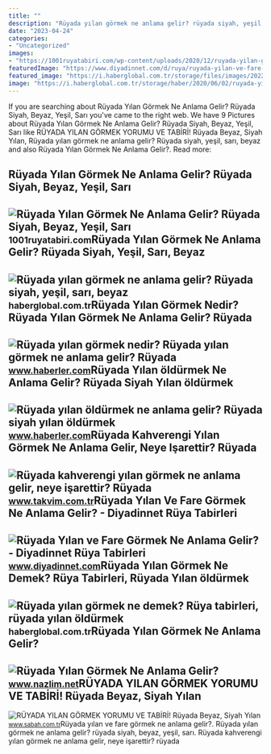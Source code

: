```yaml
---
title: ""
description: "Rüyada yılan görmek ne anlama gelir? rüyada siyah, yeşil, sarı, beyaz"
date: "2023-04-24"
categories:
- "Uncategorized"
images:
- "https://1001ruyatabiri.com/wp-content/uploads/2020/12/ruyada-yilan-gormek-ne-anlama-gelir-ruyada-siyah-beyaz-yesil-ve-sari-yilan-gormenin-diyanet-tabiri-768x432.jpg"
featuredImage: "https://www.diyadinnet.com/d/ruya/ruyada-yilan-ve-fare-gormek-ne-anlama-gelir-345.jpg"
featured_image: "https://i.haberglobal.com.tr/storage/files/images/2022/02/23/ruyada-yilan-gormek-ne-anlama-gelir-ruyada-siyah-yesil-sari-beyaz-kirmizi-ve-mavi-evde-yilan-gormek-ne-demek-IJYp.jpg"
image: "https://i.haberglobal.com.tr/storage/haber/2020/06/02/ruyada-yilan-gormek-ne-anlama-gelir-ruya-tabirleri-ruyada-yilan-oldurmek_1591104675.jpg"
---
```


If you are searching about Rüyada Yılan Görmek Ne Anlama Gelir? Rüyada Siyah, Beyaz, Yeşil, Sarı you've came to the right web. We have 9 Pictures about Rüyada Yılan Görmek Ne Anlama Gelir? Rüyada Siyah, Beyaz, Yeşil, Sarı like RÜYADA YILAN GÖRMEK YORUMU VE TABİRİ! Rüyada Beyaz, Siyah Yılan, Rüyada yılan görmek ne anlama gelir? Rüyada siyah, yeşil, sarı, beyaz and also Rüyada Yılan Görmek Ne Anlama Gelir?. Read more:

Rüyada Yılan Görmek Ne Anlama Gelir? Rüyada Siyah, Beyaz, Yeşil, Sarı
---------------------------------------------------------------------

 ![Rüyada Yılan Görmek Ne Anlama Gelir? Rüyada Siyah, Beyaz, Yeşil, Sarı](https://1001ruyatabiri.com/wp-content/uploads/2020/12/ruyada-yilan-gormek-ne-anlama-gelir-ruyada-siyah-beyaz-yesil-ve-sari-yilan-gormenin-diyanet-tabiri-768x432.jpg) <small>1001ruyatabiri.com</small>Rüyada Yılan Görmek Ne Anlama Gelir? Rüyada Siyah, Yeşil, Sarı, Beyaz
---------------------------------------------------------------------

 ![Rüyada yılan görmek ne anlama gelir? Rüyada siyah, yeşil, sarı, beyaz](https://i.haberglobal.com.tr/storage/files/images/2022/02/23/ruyada-yilan-gormek-ne-anlama-gelir-ruyada-siyah-yesil-sari-beyaz-kirmizi-ve-mavi-evde-yilan-gormek-ne-demek-IJYp.jpg) <small>haberglobal.com.tr</small>Rüyada Yılan Görmek Nedir? Rüyada Yılan Görmek Ne Anlama Gelir? Rüyada
----------------------------------------------------------------------

 ![Rüyada yılan görmek nedir? Rüyada yılan görmek ne anlama gelir? Rüyada](https://i.hbrcdn.com/haber/2021/09/28/ruyada-yilan-gormek-nedir-ruyada-yilan-gormek-ne-14424405_3505_amp.jpg) <small>www.haberler.com</small>Rüyada Yılan öldürmek Ne Anlama Gelir? Rüyada Siyah Yılan öldürmek
------------------------------------------------------------------

 ![Rüyada yılan öldürmek ne anlama gelir? Rüyada siyah yılan öldürmek](https://i.hbrcdn.com/haber/2020/12/07/ruyada-yilan-oldurmek-ne-anlama-gelir-ruyada-13784774_288_amp.jpg) <small>www.haberler.com</small>Rüyada Kahverengi Yılan Görmek Ne Anlama Gelir, Neye Işarettir? Rüyada
----------------------------------------------------------------------

 ![Rüyada kahverengi yılan görmek ne anlama gelir, neye işarettir? Rüyada](https://iatkv.tmgrup.com.tr/74ed80/600/314/0/176/780/585?u=https:%2f%2fitkv.tmgrup.com.tr%2falbum%2f2022%2f03%2f30%2fruyada-kahverengi-yilan-gormek-ne-anlama-gelir-neye-isarettir-ruyada-evde-kahverengi-yilan-gormenin-anlami-ve-1648629801075.jpg) <small>www.takvim.com.tr</small>Rüyada Yılan Ve Fare Görmek Ne Anlama Gelir? - Diyadinnet Rüya Tabirleri
------------------------------------------------------------------------

 ![Rüyada Yılan ve Fare Görmek Ne Anlama Gelir? - Diyadinnet Rüya Tabirleri](https://www.diyadinnet.com/d/ruya/ruyada-yilan-ve-fare-gormek-ne-anlama-gelir-345.jpg) <small>www.diyadinnet.com</small>Rüyada Yılan Görmek Ne Demek? Rüya Tabirleri, Rüyada Yılan öldürmek
-------------------------------------------------------------------

 ![Rüyada yılan görmek ne demek? Rüya tabirleri, rüyada yılan öldürmek](https://i.haberglobal.com.tr/storage/haber/2020/06/02/ruyada-yilan-gormek-ne-anlama-gelir-ruya-tabirleri-ruyada-yilan-oldurmek_1591104675.jpg) <small>haberglobal.com.tr</small>Rüyada Yılan Görmek Ne Anlama Gelir?
------------------------------------

 ![Rüyada Yılan Görmek Ne Anlama Gelir?](https://www.nazlim.net/wp-content/uploads/2020/11/ruyada-yilan-gormek-ne-anlama-gelir.jpg) <small>www.nazlim.net</small>RÜYADA YILAN GÖRMEK YORUMU VE TABİRİ! Rüyada Beyaz, Siyah Yılan
---------------------------------------------------------------

 ![RÜYADA YILAN GÖRMEK YORUMU VE TABİRİ! Rüyada Beyaz, Siyah Yılan](https://iasbh.tmgrup.com.tr/fcf2a9/752/395/0/0/800/420?u=https://isbh.tmgrup.com.tr/sbh/2020/03/10/ruyada-yilan-gormek-nedir-ruyada-siyah-sari-yesil-beyaz-yilan-gormek-ve-oldurmek-ne-anlama-gelir-1583841349768.jpg) <small>www.sabah.com.tr</small>Rüyada yılan ve fare görmek ne anlama gelir?. Rüyada yılan görmek ne anlama gelir? rüyada siyah, beyaz, yeşil, sarı. Rüyada kahverengi yılan görmek ne anlama gelir, neye işarettir? rüyada

